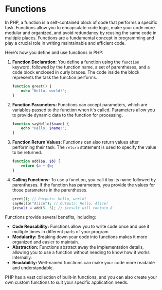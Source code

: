 # Functions
In PHP, a function is a self-contained block of code that performs a specific task. Functions allow you to encapsulate code logic, make your code more modular and organized, and avoid redundancy by reusing the same code in multiple places. Functions are a fundamental concept in programming and play a crucial role in writing maintainable and efficient code.

Here's how you define and use functions in PHP:

1. **Function Declaration:**
   You define a function using the `function` keyword, followed by the function name, a set of parentheses, and a code block enclosed in curly braces. The code inside the block represents the task the function performs.

   ```php
   function greet() {
       echo "Hello, world!";
   }
   ```

2. **Function Parameters:**
   Functions can accept parameters, which are variables passed to the function when it's called. Parameters allow you to provide dynamic data to the function for processing.

   ```php
   function sayHello($name) {
       echo "Hello, $name!";
   }
   ```

3. **Function Return Values:**
   Functions can also return values after performing their task. The `return` statement is used to specify the value to be returned.

   ```php
   function add($a, $b) {
       return $a + $b;
   }
   ```

4. **Calling Functions:**
   To use a function, you call it by its name followed by parentheses. If the function has parameters, you provide the values for those parameters in the parentheses.

   ```php
   greet(); // Outputs: Hello, world!
   sayHello("Alice"); // Outputs: Hello, Alice!
   $result = add(5, 3); // $result will contain 8
   ```

Functions provide several benefits, including:

- **Code Reusability:** Functions allow you to write code once and use it multiple times in different parts of your program.
- **Modularity:** Breaking down your code into functions makes it more organized and easier to maintain.
- **Abstraction:** Functions abstract away the implementation details, allowing you to use a function without needing to know how it works internally.
- **Readability:** Well-named functions can make your code more readable and understandable.

PHP has a vast collection of built-in functions, and you can also create your own custom functions to suit your specific application needs.